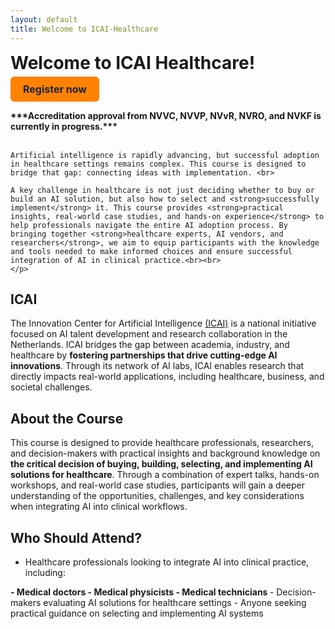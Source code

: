 ```yaml
---
layout: default
title: Welcome to ICAI-Healthcare
---
```


<div style="display: flex; justify-content: space-between; align-items: center; flex-wrap: wrap;">
  <h1 style="margin: 0;">Welcome to ICAI Healthcare!</h1>
  <a href="https://registratie.radboudumc.nl/166356/subscribe" target="_blank" style="
    background-color:rgb(255, 130, 3);
    color: rgb(27, 36, 48);
    padding: 10px 20px;
    text-decoration: none;
    border-radius: 6px;
    font-size: 16px;
    font-weight: bold;
    margin-top: 5px;
  ">
    Register now
  </a>
</div>

<div class="content">
    <p>
   <strong> ***Accreditation approval from NVVC, NVVP, NVvR, NVRO, and NVKF is currently in progress.***</strong><br><br>

    Artificial intelligence is rapidly advancing, but successful adoption in healthcare settings remains complex. This course is designed to bridge that gap: connecting ideas with implementation. <br>

    A key challenge in healthcare is not just deciding whether to buy or build an AI solution, but also how to select and <strong>successfully implement</strong> it. This course provides <strong>practical insights, real-world case studies, and hands-on experience</strong> to help professionals navigate the entire AI adoption process. By bringing together <strong>healthcare experts, AI vendors, and researchers</strong>, we aim to equip participants with the knowledge and tools needed to make informed choices and ensure successful integration of AI in clinical practice.<br><br>
    </p>
</div> 

## ICAI
   <div class="content">
   <p>
    The Innovation Center for Artificial Intelligence <a href="https://www.icai.ai/" target="_blank">(ICAI)</a> is a national initiative focused on AI talent development and research collaboration in the Netherlands. ICAI bridges the gap between academia, industry, and healthcare by <strong>fostering partnerships that drive cutting-edge AI innovations</strong>. Through its network of AI labs, ICAI enables research that directly impacts real-world applications, including healthcare, business, and societal challenges. 
    </p>
</div>

## About the Course
This course is designed to provide healthcare professionals, researchers, and decision-makers with practical insights and background knowledge on <strong>the critical decision of buying, building, selecting, and implementing AI solutions for healthcare</strong>. Through a combination of expert talks, hands-on workshops, and real-world case studies, participants will gain a deeper understanding of the opportunities, challenges, and key considerations when integrating AI into clinical workflows.

<!-- ## Course Objectives
- Understand the buy vs. build principle in AI for healthcare  
- Gain insights into real-world AI applications and the implementation process  
- Learn practical selection criteria for AI systems  
- Engage in interactive workshops for hands-on experience  
- Discuss the future of AI in clinical practice with experts   -->

## Who Should Attend?
- Healthcare professionals looking to integrate AI into clinical practice, including:  
<strong>
  - Medical doctors  
  - Medical physicists  
  - Medical technicians 
  </strong> 
- Decision-makers evaluating AI solutions for healthcare settings  
- Anyone seeking practical guidance on selecting and implementing AI systems  



<!-- <div class="content">
    <p><strong>***</strong>Sign-ups are not open yet, but you can <a href="{{ site.url }}/contact">register your interest</a> to stay informed. We will keep you updated and let you know as soon as registration becomes available.<strong>***</strong></p>
</div> -->